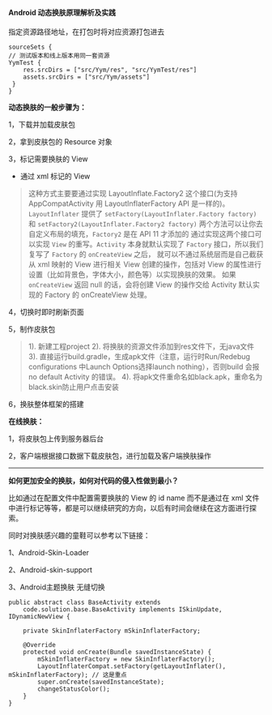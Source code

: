 #### Android 动态换肤原理解析及实践

指定资源路径地址，在打包时将对应资源打包进去

```
sourceSets {
// 测试版本和线上版本用同一套资源
YymTest {
    res.srcDirs = ["src/Yym/res", "src/YymTest/res"]
    assets.srcDirs = ["src/Yym/assets"]
 }
}
```

**动态换肤的一般步骤为：**

1，下载并加载皮肤包

2，拿到皮肤包的 Resource 对象

3，标记需要换肤的 View

- 通过 xml 标记的 View

>这种方式主要要通过实现 LayoutInflate.Factory2 这个接口(为支持 AppCompatActivity 用 LayoutInflaterFactory API 是一样的)。
>`LayoutInflater` 提供了 `setFactory(LayoutInflater.Factory factory)` 和 `setFactory2(LayoutInflater.Factory2 factory)`
>两个方法可以让你去自定义布局的填充，`Factory2` 是在 API 11 才添加的
通过实现这两个接口可以实现 `View` 的重写。`Activity` 本身就默认实现了 `Factory` 接口，所以我们复写了 `Factory` 的 `onCreateView` 之后，
>就可以不通过系统层而是自己截获从 xml 映射的 View 进行相关 View 创建的操作，包括对 View 的属性进行设置（比如背景色，字体大小，颜色等）以实现换肤的效果。
>如果 `onCreateView` 返回 null 的话，会将创建 View 的操作交给 Activity 默认实现的 Factory 的 onCreateView 处理。

4，切换时即时刷新页面

5，制作皮肤包

>1). 新建工程project
2). 将换肤的资源文件添加到res文件下，无java文件
3). 直接运行build.gradle，生成apk文件（注意，运行时Run/Redebug configurations 中Launch Options选择launch nothing），否则build 会报 no default Activity 的错误。
4). 将apk文件重命名如black.apk，重命名为black.skin防止用户点击安装

6，换肤整体框架的搭建

**在线换肤：**

1，将皮肤包上传到服务器后台

2，客户端根据接口数据下载皮肤包，进行加载及客户端换肤操作

---

**如何更加安全的换肤，如何对代码的侵入性做到最小？**

比如通过在配置文件中配置需要换肤的 View 的 id name 而不是通过在 xml 文件中进行标记等等，都是可以继续研究的方向，以后有时间会继续在这方面进行探索。

同时对换肤感兴趣的童鞋可以参考以下链接：

1、Android-Skin-Loader

2、Android-skin-support

3、Android主题换肤 无缝切换

```
public abstract class BaseActivity extends
    code.solution.base.BaseActivity implements ISkinUpdate, IDynamicNewView {

    private SkinInflaterFactory mSkinInflaterFactory;

    @Override
    protected void onCreate(Bundle savedInstanceState) {
        mSkinInflaterFactory = new SkinInflaterFactory();
        LayoutInflaterCompat.setFactory(getLayoutInflater(), mSkinInflaterFactory); // 这是重点
        super.onCreate(savedInstanceState);
        changeStatusColor();
    }
}
```